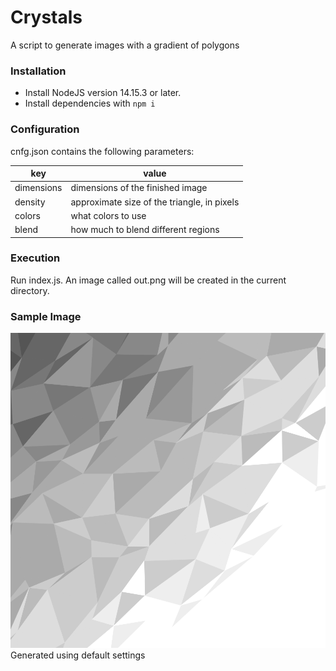 # Crystals
A script to generate images with a gradient of polygons

### Installation
* Install NodeJS version 14.15.3 or later.
* Install dependencies with `npm i`

### Configuration
cnfg.json contains the following parameters:

key | value
------ | ------
dimensions | dimensions of the finished image
density | approximate size of the triangle, in pixels
colors | what colors to use
blend | how much to blend different regions

### Execution
Run index.js. An image called out.png will be created in the current directory.

### Sample Image
![Image of Yaktocat](/images/example.png)
Generated using default settings